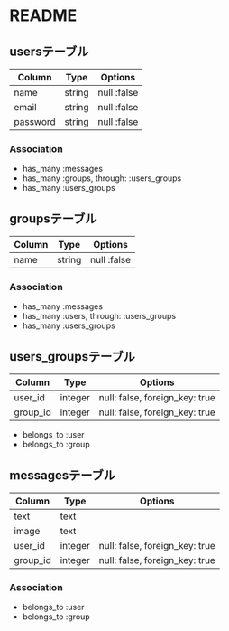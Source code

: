 # README

## usersテーブル
|Column|Type|Options|
|------|----|-------|
|name|string|null :false|
|email|string|null :false|
|password|string|null :false|
### Association
- has_many :messages
- has_many :groups, through: :users_groups
- has_many :users_groups

## groupsテーブル
|Column|Type|Options|
|------|----|-------|
|name|string|null :false|
### Association
- has_many :messages
- has_many :users, through: :users_groups
- has_many :users_groups

## users_groupsテーブル
|Column|Type|Options|
|------|----|-------|
|user_id|integer|null: false, foreign_key: true|
|group_id|integer|null: false, foreign_key: true|
- belongs_to :user
- belongs_to :group

## messagesテーブル
|Column|Type|Options|
|------|----|-------|
|text|text||
|image|text||
|user_id|integer|null: false, foreign_key: true|
|group_id|integer|null: false, foreign_key: true|
### Association
- belongs_to :user
- belongs_to :group